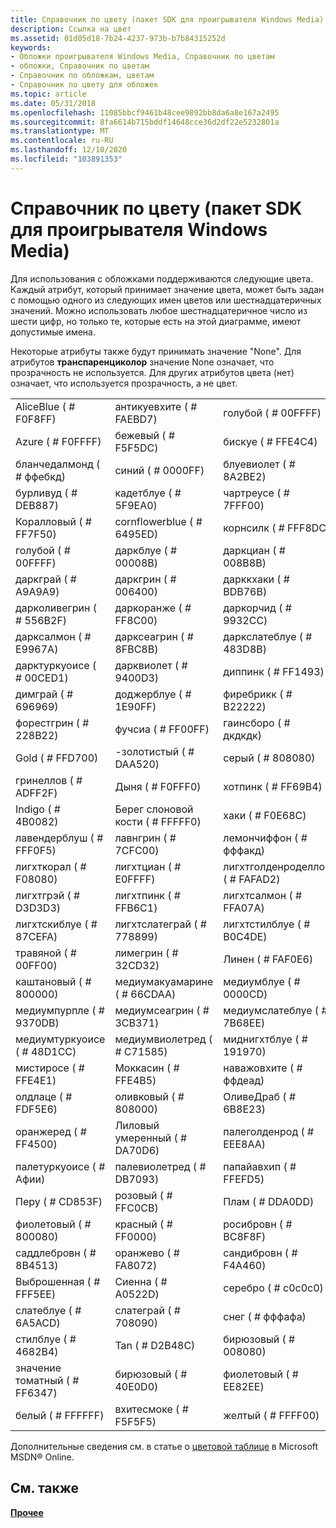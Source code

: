 ```yaml
---
title: Справочник по цвету (пакет SDK для проигрывателя Windows Media)
description: Ссылка на цвет
ms.assetid: 01d05d18-7b24-4237-973b-b7b84315252d
keywords:
- Обложки проигрывателя Windows Media, Справочник по цветам
- обложки, Справочник по цветам
- Справочник по обложкам, цветам
- Справочник по цвету для обложек
ms.topic: article
ms.date: 05/31/2018
ms.openlocfilehash: 11085bbcf9461b48cee9892bb8da6a8e167a2495
ms.sourcegitcommit: 8fa6614b715bddf14648cce36d2df22e5232801a
ms.translationtype: MT
ms.contentlocale: ru-RU
ms.lasthandoff: 12/10/2020
ms.locfileid: "103891353"
---
```

# <a name="color-reference-windows-media-player-sdk"></a>Справочник по цвету (пакет SDK для проигрывателя Windows Media)

Для использования с обложками поддерживаются следующие цвета. Каждый атрибут, который принимает значение цвета, может быть задан с помощью одного из следующих имен цветов или шестнадцатеричных значений. Можно использовать любое шестнадцатеричное число из шести цифр, но только те, которые есть на этой диаграмме, имеют допустимые имена.

Некоторые атрибуты также будут принимать значение "None". Для атрибутов **транспаренциколор** значение None означает, что прозрачность не используется. Для других атрибутов цвета (нет) означает, что используется прозрачность, а не цвет.



|                            |                             |                                 |                              |
|----------------------------|-----------------------------|---------------------------------|------------------------------|
| AliceBlue ( \# F0F8FF)       | антикуевхите ( \# FAEBD7)     | голубой ( \# 00FFFF)                 | Аквамариновый ( \# 7FFFD4)        |
| Azure ( \# F0FFFF)           | бежевый ( \# F5F5DC)            | бискуе ( \# FFE4C4)               | черный ( \# 000000)             |
| бланчедалмонд ( \# ффебкд)  | синий ( \# 0000FF)             | блуевиолет ( \# 8A2BE2)           | коричневый ( \# A52A2A)             |
| бурливуд ( \# DEB887)       | кадетблуе ( \# 5F9EA0)        | чартреусе ( \# 7FFF00)           | шоколад ( \# D2691E)         |
| Коралловый ( \# FF7F50)           | cornflowerblue ( \# 6495ED)   | корнсилк ( \# FFF8DC)             | Crimson ( \# DC143C)           |
| голубой ( \# 00FFFF)            | даркблуе ( \# 00008B)         | даркциан ( \# 008B8B)             | даркголденрод ( \# B8860B)     |
| даркграй ( \# A9A9A9)        | даркгрин ( \# 006400)        | дарккхаки ( \# BDB76B)            | даркмажента ( \# 8B008B)       |
| дарколивегрин ( \# 556B2F)  | даркоранже ( \# FF8C00)       | даркорчид ( \# 9932CC)           | даркред ( \# 8B0000)           |
| дарксалмон ( \# E9967A)      | дарксеагрин ( \# 8FBC8B)     | даркслатеблуе ( \# 483D8B)        | даркслатеграй ( \# 2F4F4F)     |
| дарктуркуоисе ( \# 00CED1)   | дарквиолет ( \# 9400D3)       | диппинк ( \# FF1493)             | дипскиблуе ( \# 00BFFF)       |
| димграй ( \# 696969)         | доджерблуе ( \# 1E90FF)       | фиребрикк ( \# B22222)            | флоралвхите ( \# FFFAF0)       |
| форестгрин ( \# 228B22)     | фучсиа ( \# FF00FF)          | гаинсборо ( \# дкдкдк)            | гхоствхите ( \# F8F8FF)        |
| Gold ( \# FFD700)            | -золотистый ( \# DAA520)        | серый ( \# 808080)                 | зеленый ( \# 008000)             |
| гринеллов ( \# ADFF2F)     | Дыня ( \# F0FFF0)         | хотпинк ( \# FF69B4)              | индианред ( \# CD5C5C)         |
| Indigo ( \# 4B0082)          | Берег слоновой кости ( \# FFFFF0)            | хаки ( \# F0E68C)                | Бледный ( \# E6E6FA)          |
| лавендерблуш ( \# FFF0F5)   | лавнгрин ( \# 7CFC00)        | лемончиффон ( \# фффакд)         | LightBlue ( \# ADD8E6)         |
| лигхткорал ( \# F08080)      | лигхтциан ( \# E0FFFF)        | лигхтголденроделлов ( \# FAFAD2) | лигхтгрин ( \# 90EE90)        |
| лигхтгрэй ( \# D3D3D3)       | лигхтпинк ( \# FFB6C1)        | лигхтсалмон ( \# FFA07A)          | лигхтсеагрин ( \# 20B2AA)     |
| лигхтскиблуе ( \# 87CEFA)    | лигхтслатеграй ( \# 778899)   | лигхтстилблуе ( \# B0C4DE)       | лигхтеллов ( \# FFFFE0)       |
| травяной ( \# 00FF00)            | лимегрин ( \# 32CD32)        | Линен ( \# FAF0E6)                | пурпурный ( \# FF00FF)           |
| каштановый ( \# 800000)          | медиумакуамарине ( \# 66CDAA) | медиумблуе ( \# 0000CD)           | медиуморчид ( \# BA55D3)      |
| медиумпурпле ( \# 9370DB)    | медиумсеагрин ( \# 3CB371)   | медиумслатеблуе ( \# 7B68EE)      | медиумспринггрин ( \# 00FA9A) |
| медиумтуркуоисе ( \# 48D1CC) | медиумвиолетред ( \# C71585)  | миднигхтблуе ( \# 191970)         | минткреам ( \# F5FFFA)         |
| мистиросе ( \# FFE4E1)       | Моккасин ( \# FFE4B5)         | наважовхите ( \# ффдеад)          | ВМФ ( \# 000080)              |
| олдлаце ( \# FDF5E6)         | оливковый ( \# 808000)            | ОливеДраб ( \# 6B8E23)            | оранжевый ( \# FFA500)            |
| оранжеред ( \# FF4500)       | Лиловый умеренный ( \# DA70D6)           | палеголденрод ( \# EEE8AA)        | palegreen ( \# 98FB98)         |
| палетуркуоисе ( \# Афии)   | палевиолетред ( \# DB7093)    | папайавхип ( \# FFEFD5)           | пеачпуфф ( \# FFDAB9)         |
| Перу ( \# CD853F)            | розовый ( \# FFC0CB)             | Плам ( \# DDA0DD)                 | повдерблуе ( \# B0E0E6)        |
| фиолетовый ( \# 800080)          | красный ( \# FF0000)              | росибровн ( \# BC8F8F)            | ройалблуе ( \# 4169E1)         |
| саддлебровн ( \# 8B4513)     | оранжево ( \# FA8072)           | сандибровн ( \# F4A460)           | сеагрин ( \# 2E8B57)          |
| Выброшенная ( \# FFF5EE)        | Сиенна ( \# A0522D)           | серебро ( \# c0c0c0)               | скиблуе ( \# 87CEEB)           |
| слатеблуе ( \# 6A5ACD)       | слатеграй ( \# 708090)        | снег ( \# фффафа)                 | спринггрин ( \# 00FF7F)       |
| стилблуе ( \# 4682B4)       | Tan ( \# D2B48C)              | бирюзовый ( \# 008080)                 | систле ( \# D8BFD8)           |
| значение томатный ( \# FF6347)          | бирюзовый ( \# 40E0D0)        | фиолетовый ( \# EE82EE)               | вхеат ( \# F5DEB3)             |
| белый ( \# FFFFFF)           | вхитесмоке ( \# F5F5F5)       | желтый ( \# FFFF00)               | елловгрин ( \# 9ACD32)       |



 

Дополнительные сведения см. в статье о [цветовой таблице](https://msdn.microsoft.com/library/ms531197.aspx) в Microsoft MSDN® Online.

## <a name="related-topics"></a>См. также

<dl> <dt>

[**Прочее**](miscellaneous.md)
</dt> </dl>

 

 




